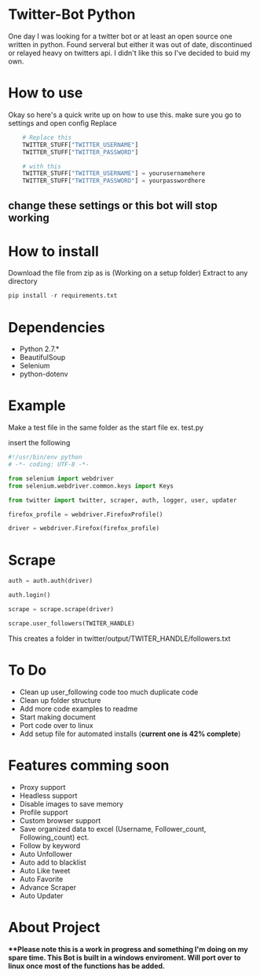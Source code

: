 # Twitter-Bot Python
One day I was looking for a twitter bot or at least an open source one written in python. Found serveral but either it was out of date, discontinued or relayed heavy on twitters api. I didn't like this so I've decided to buid my own.


# How to use
Okay so here's a quick write up on how to use this. 
make sure you go to settings and open config Replace 
```python
    # Replace this
    TWITTER_STUFF["TWITTER_USERNAME"]
    TWITTER_STUFF["TWITTER_PASSWORD"]

    # with this
    TWITTER_STUFF["TWITTER_USERNAME"] = yourusernamehere
    TWITTER_STUFF["TWITTER_PASSWORD"] = yourpasswordhere

```
<h2> change these settings or this bot will stop working </h2>

# How to install
Download the file from zip as is (Working on a setup folder)
Extract to any directory 

```python
pip install -r requirements.txt
```

# Dependencies
* Python 2.7.*
* BeautifulSoup
* Selenium
* python-dotenv

# Example
Make a test file in the same folder as the start file
ex. test.py

insert the following

```python
#!/usr/bin/env python
# -*- coding: UTF-8 -*-

from selenium import webdriver
from selenium.webdriver.common.keys import Keys

from twitter import twitter, scraper, auth, logger, user, updater

firefox_profile = webdriver.FirefoxProfile()

driver = webdriver.Firefox(firefox_profile)
```
# Scrape
```python
auth = auth.auth(driver)

auth.login()

scrape = scrape.scrape(driver)

scrape.user_followers(TWITER_HANDLE)
```
This creates a folder in twitter/output/TWITER_HANDLE/followers.txt

# To Do
* Clean up user_following code too much duplicate code
* Clean up folder structure
* Add more code examples to readme
* Start making document
* Port code over to linux
* Add setup file for automated installs (**current one is 42% complete**)

# Features comming soon
* Proxy support
* Headless support
* Disable images to save memory
* Profile support
* Custom browser support
* Save organized data to excel (Username, Follower_count, Following_count) ect.
* Follow by keyword
* Auto Unfollower
* Auto add to blacklist
* Auto Like tweet
* Auto Favorite
* Advance Scraper
* Auto Updater

# About Project
<h4> **Please note this is a work in progress and something I'm doing on my spare time. 
This Bot is built in a windows enviroment. Will port over to linux once most of the
functions has be added. </h4>